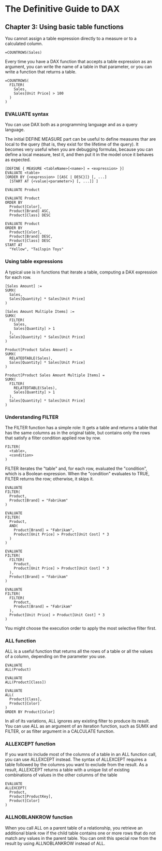 # The Definitive Guide to DAX

## Chapter 3: Using basic table functions

<p>
  You cannot assign a table expression directly to a measure or to a calculated column.
</p>

```
=COUNTROWS(Sales)
```

<p>
  Every time you have a DAX function that accepts a table expression as an argument, you can write
  the name of a table in that parameter, or you can write a function that returns a table.
</p>

```
=COUNTROWS(
  FILTER(
    Sales,
    Sales[Unit Price] > 100
  )
)
```
### EVALUATE syntax

<p>
  You can use DAX both as a programming language and as a query language.
</p>

<p>
  The initial DEFINE MEASURE part can be useful to define measures thar are local to the query (that
  is, they exist for the lifetime of the query). It becomes very useful when you are debugging formulas, 
  because you can define a local measure, test it, and then put it in the model once it behaves as 
  expected.
</p>

```
[DEFINE { MEASURE <tableName>[<name>] = <expression> }]
EVALUATE <table>
[ORDER BY {<expression> [{ASC | DESC}]} [, ...]
  [START AT {<value|<parameter>} [, ...]] ]
```

```
EVALUATE Product
```

```
EVALUATE Product
ORDER BY
  Product[Color],
  Product[Brand] ASC,
  Product[Class] DESC
```

```
EVALUATE Product
ORDER BY
  Product[Color],
  Product[Brand] DESC,
  Product[Class] DESC
START AT
  "Yellow", "Tailspin Toys"
```

### Using table expressions

<p>
  A typical use is in functions that iterate a table, computing a DAX expression 
  for each row.
</p>

```
[Sales Amount] :=
SUMX(
  Sales,
  Sales[Quantity] * Sales[Unit Price]
)
```

```
[Sales Amount Multiple Items] :=
SUMX(
  FILTER(
    Sales,
    Sales[Quantity] > 1
  ),
  Sales[Quantity] * Sales[Unit Price]
)
```

```
Product[Product Sales Amount] =
SUMX(
  RELATEDTABLE(Sales),
  Sales[Quantity] * Sales[Unit Price]
)
```

```
Product[Product Sales Amount Multiple Items] =
SUMX(
  FILTER(
    RELATEDTABLE(Sales),
    Sales[Quantity] > 1
  ),
  Sales[Quantity] * Sales[Unit Price]
)
```

### Understanding FILTER

<p>
  The FILTER function has a simple role: It gets a table and returns a table that has the same columns as
  in the original table, but contains only the rows that satisfy a filter condition applied row by row.
</p>

```
FILTER(
  <table>,
  <condition>
)
```

<p>
  FILTER iterates the "table" and, for each row, evaluated the "condition", which is a Boolean
  expression. When the "condition" evaluates to TRUE, FILTER returns the row; otherwise, it skips it.
</p>

```
EVALUATE
FILTER(
  Product,
  Product[Brand] = "Fabrikam"
)
```

```
EVALUATE
FILTER(
  Product,
  AND(
    Product[Brand] = "Fabrikam",
    Product[Unit Price] > Product[Unit Cost] * 3
  )
)
```

```
EVALUATE
FILTER(
  FILTER(
    Product,
    Product[Unit Price] > Product[Unit Cost] * 3
  ),
  Product[Brand] = "Fabrikam"
)
```

```
EVALUATE
FILTER(
  FILTER(
    Product,
    Product[Brand] = "Fabrikam"
  ),
  Product[Unit Price] > Product[Unit Cost] * 3
)
```

<p>
  You might choose the execution order to apply the most selective filter first.
</p>

### ALL function

<p>
  ALL is a useful function that returns all the rows of a table or all the values of a column, depending
  on the parameter you use.
</p>

```
EVALUATE
ALL(Product)
```

```
EVALUATE
ALL(Product[Class])
```

```
EVALUATE
ALL(
  Product[Class],
  Product[Color]
)
ORDER BY Product[Color]
```

<p>
  In all of its variations, ALL ignores any existing filter to produce its result. You can use ALL as an 
  argument of an iteration function, such as SUMX and FILTER, or as filter argument in a CALCULATE
  function.
</p>

### ALLEXCEPT function

<p>
  If you want to include most of the columns of a table in an ALL function call, you can use 
  ALLEXCEPT instead. The syntax of ALLEXCEPT requires a table followed by the columns you want
  to exclude from the result. As a result, ALLEXCEPT returns a table with a  unique list of existing
  combinations of values in the other columns of the table
</p>

```
EVALUATE
ALLEXCEPT(
  Product,
  Product[ProductKey],
  Product[Color]
)
```

### ALLNOBLANKROW function

<p>
  When you call ALL on a parent table of a relationship, you retrieve an additional blank row if the 
  child table contains one or more rows that do not match any values in the parent  table. You can omit
  this special row from the result by using ALLNOBLANKROW instead of ALL.
</p>
